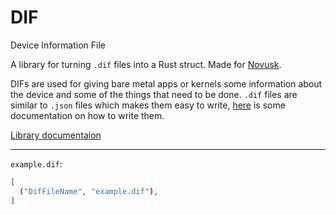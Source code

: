 # DIF

Device Information File

A library for turning ``.dif`` files into a Rust struct. Made for [Novusk](https://github.com/new-kerne/novusk).

DIFs are used for giving bare metal apps or kernels some information about the device and some of the things that need 
to be done. ``.dif`` files are similar to ``.json`` files which makes them easy to write, [here](todo) is some 
documentation on how to write them.

[Library documentaion](todo)

---

``example.dif``:
```json
[
  ("DifFileName", "example.dif"),
]
```
